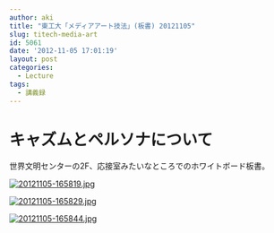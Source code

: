 ```yaml
---
author: aki
title: "東工大「メディアアート技法」(板書) 20121105"
slug: titech-media-art
id: 5061
date: '2012-11-05 17:01:19'
layout: post
categories:
  - Lecture
tags:
  - 講義録
---
```


# キャズムとペルソナについて  

世界文明センターの2F、応接室みたいなところでのホワイトボード板書。

[![20121105-165819.jpg](https://aki.shirai.as/wp-content/uploads/2012/11/20121105-165819.jpg)](https://aki.shirai.as/wp-content/uploads/2012/11/20121105-165819.jpg)  

[![20121105-165829.jpg](https://aki.shirai.as/wp-content/uploads/2012/11/20121105-165829.jpg)](https://aki.shirai.as/wp-content/uploads/2012/11/20121105-165829.jpg)  

[![20121105-165844.jpg](https://aki.shirai.as/wp-content/uploads/2012/11/20121105-165844.jpg)](https://aki.shirai.as/wp-content/uploads/2012/11/20121105-165844.jpg)